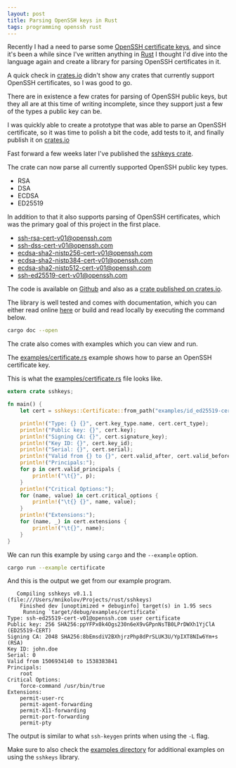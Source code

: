 ```yaml
---
layout: post
title: Parsing OpenSSH keys in Rust
tags: programming openssh rust
---
```

Recently I had a need to parse some
[OpenSSH certificate keys](https://cvsweb.openbsd.org/cgi-bin/cvsweb/src/usr.bin/ssh/PROTOCOL.certkeys?annotate=HEAD),
and since it's been a while since I've written anything in
[Rust](https://rust-lang.org/) I thought I'd dive into the
language again and create a library for parsing OpenSSH certificates in it.

A quick check in [crates.io](https://crates.io) didn't show any
crates that currently support OpenSSH certificates, so I was good to go.

There are in existence a few crates for parsing of OpenSSH public keys, but
they all are at this time of writing incomplete, since they support just a
few of the types a public key can be.

I was quickly able to create a prototype that was able to parse
an OpenSSH certificate, so it was time to polish a bit the code,
add tests to it, and finally publish it on [crates.io](https://crates.io/)

Fast forward a few weeks later I've published the
[sshkeys crate](https://crates.io/crates/sshkeys).

The crate can now parse all currently supported OpenSSH
public key types.

* RSA
* DSA
* ECDSA
* ED25519

In addition to that it also supports parsing of OpenSSH certificates,
which was the primary goal of this project in the first place.

* ssh-rsa-cert-v01@openssh.com
* ssh-dss-cert-v01@openssh.com
* ecdsa-sha2-nistp256-cert-v01@openssh.com
* ecdsa-sha2-nistp384-cert-v01@openssh.com
* ecdsa-sha2-nistp512-cert-v01@openssh.com
* ssh-ed25519-cert-v01@openssh.com

The code is available on [Github](https://github.com/dnaeon/rust-sshkeys)
and also as a [crate published on crates.io](https://crates.io/crates/sshkeys).

The library is well tested and comes with documentation, which you can
either read online [here](https://docs.rs/sshkeys/) or
build and read locally by executing the command below.

```bash
cargo doc --open
```

The crate also comes with examples which you can view and run.

The
[examples/certificate.rs](https://github.com/dnaeon/rust-sshkeys/blob/master/examples/certificate.rs)
example shows how to parse an OpenSSH certificate key.

This is what the
[examples/certificate.rs](https://github.com/dnaeon/rust-sshkeys/blob/master/examples/certificate.rs)
file looks like.

```rust
extern crate sshkeys;

fn main() {
    let cert = sshkeys::Certificate::from_path("examples/id_ed25519-cert.pub").unwrap();

    println!("Type: {} {}", cert.key_type.name, cert.cert_type);
    println!("Public key: {}", cert.key);
    println!("Signing CA: {}", cert.signature_key);
    println!("Key ID: {}", cert.key_id);
    println!("Serial: {}", cert.serial);
    println!("Valid from {} to {}", cert.valid_after, cert.valid_before);
    println!("Principals:");
    for p in cert.valid_principals {
        println!("\t{}", p);
    }
    println!("Critical Options:");
    for (name, value) in cert.critical_options {
        println!("\t{} {}", name, value);
    }
    println!("Extensions:");
    for (name, _) in cert.extensions {
        println!("\t{}", name);
    }
}
```

We can run this example by using `cargo` and the `--example` option.

```bash
cargo run --example certificate
```

And this is the output we get from our example program.

```text
   Compiling sshkeys v0.1.1 (file:///Users/mnikolov/Projects/rust/sshkeys)
    Finished dev [unoptimized + debuginfo] target(s) in 1.95 secs
     Running `target/debug/examples/certificate`
Type: ssh-ed25519-cert-v01@openssh.com user certificate
Public key: 256 SHA256:ppYFPx0k4Ogs230n6eX9vGPpnNsTB0LPrDWXh1YjClA  (ED25519-CERT)
Signing CA: 2048 SHA256:8bEmsdiV2BXhjrzPhp8dPrSLUK3U/YpIXT8NIw6Ym+s  (RSA)
Key ID: john.doe
Serial: 0
Valid from 1506934140 to 1538383841
Principals:
	root
Critical Options:
	force-command /usr/bin/true
Extensions:
	permit-user-rc
	permit-agent-forwarding
	permit-X11-forwarding
	permit-port-forwarding
	permit-pty
```

The output is similar to what `ssh-keygen` prints when using the `-L` flag.

Make sure to also check the [examples directory](https://github.com/dnaeon/rust-sshkeys/tree/master/examples)
for additional examples on using the `sshkeys` library.
